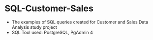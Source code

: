 # SQL-Customer-Sales
- The examples of SQL queries created for Customer and Sales Data Analysis study project 
- SQL Tool used: PostgreSQL, PgAdmin 4
